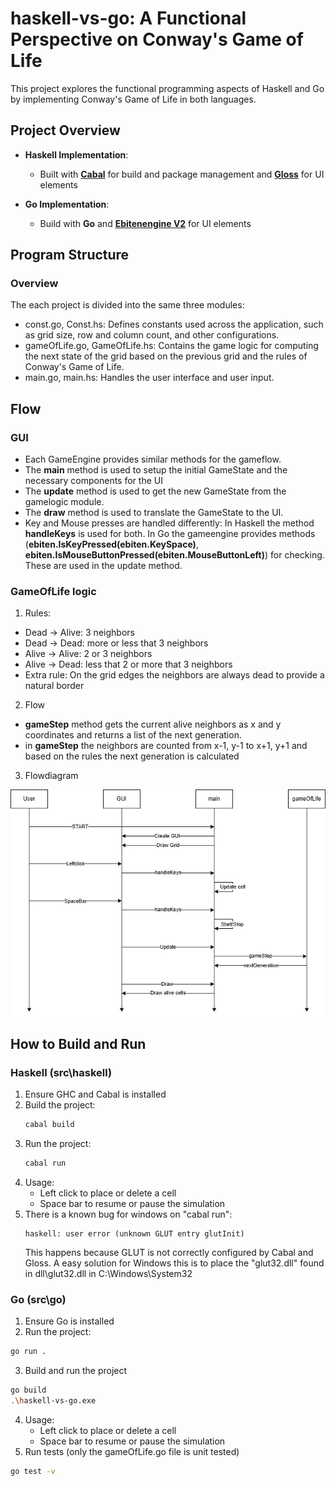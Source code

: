 # haskell-vs-go: A Functional Perspective on Conway's Game of Life

This project explores the functional programming aspects of Haskell and Go by implementing Conway's Game of Life in both languages.

## Project Overview
- **Haskell Implementation**:
  - Built with [**Cabal**](https://github.com/haskell/cabal) for build and package management and [**Gloss**](https://github.com/benl23x5/gloss) for UI elements

- **Go Implementation**:
  - Build with **Go** and [**Ebitenengine V2**](https://github.com/hajimehoshi/ebiten) for UI elements

## Program Structure
### Overview
  The each project is divided into the same three modules:
  - const.go, Const.hs: Defines constants used across the application, such as grid size, row and column count, and other configurations.
  - gameOfLife.go, GameOfLife.hs: Contains the game logic for computing the next state of the grid based on the previous grid and the rules of Conway's Game of Life.
  - main.go, main.hs: Handles the user interface and user input.

## Flow

### GUI
  - Each GameEngine provides similar methods for the gameflow. 
  - The **main** method is used to setup the initial GameState and the necessary components for the UI
  - The **update** method is used to get the new GameState from the gamelogic module.
  - The **draw** method is used to translate the GameState to the UI.
  - Key and Mouse presses are handled differently: In Haskell the method **handleKeys** is used for both. In Go the gameengine provides methods (**ebiten.IsKeyPressed(ebiten.KeySpace)**, **ebiten.IsMouseButtonPressed(ebiten.MouseButtonLeft)**) for checking. These are used in the update method.

### GameOfLife logic
1. Rules:
  - Dead -> Alive: 3 neighbors
  - Dead -> Dead: more or less that 3 neighbors
  - Alive -> Alive: 2 or 3 neighbors
  - Alive -> Dead: less that 2 or more that 3 neighbors
  - Extra rule: On the grid edges the neighbors are always dead to provide a natural border
2. Flow
  - **gameStep** method gets the current alive neighbors as x and y coordinates and returns a list of the next generation.
  - in **gameStep** the neighbors are counted from x-1, y-1 to x+1, y+1 and based on the rules the next generation is calculated

3. Flowdiagram

![](images/Flow.jpg)

## How to Build and Run

### Haskell (src\haskell)
1. Ensure GHC and Cabal is installed
2. Build the project:
   ```bash
   cabal build
   ```
3. Run the project:
   ```bash
   cabal run
   ```
4. Usage: 
    - Left click to place or delete a cell
    - Space bar to resume or pause the simulation
5. There is a known bug for windows on "cabal run": 
    ```
    haskell: user error (unknown GLUT entry glutInit)
    ```
    This happens because GLUT is not correctly configured by Cabal and Gloss.
    A easy solution for Windows this is to place the "glut32.dll" found in dll\glut32.dll in C:\Windows\System32

### Go (src\go)
1. Ensure Go is installed
2. Run the project:
  ```bash
  go run .
  ```
3. Build and run the project
  ```bash
  go build
  .\haskell-vs-go.exe
  ```
4. Usage: 
    - Left click to place or delete a cell
    - Space bar to resume or pause the simulation
5. Run tests (only the gameOfLife.go file is unit tested)
  ```bash
  go test -v
  ```
